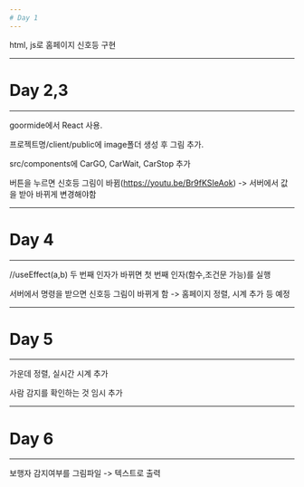```yaml
---
# Day 1
---
```

html, js로 홈페이지 신호등 구현

---
# Day 2,3
---
goormide에서 React 사용.

프로젝트명/client/public에 image폴더 생성 후 그림 추가.

src/components에 CarGO, CarWait, CarStop 추가

버튼을 누르면 신호등 그림이 바뀜(https://youtu.be/Br9fKSIeAok)
    -> 서버에서 값을 받아 바뀌게 변경해야함

---
# Day 4
---
//useEffect(a,b) 두 번째 인자가 바뀌면 첫 번째 인자(함수,조건문 가능)를 실행

서버에서 명령을 받으면 신호등 그림이 바뀌게 함
    -> 홈페이지 정렬, 시계 추가 등 예정

---
# Day 5
---
가운데 정렬, 실시간 시계 추가

사람 감지를 확인하는 것 임시 추가

---
# Day 6
---
보행자 감지여부를 그림파일 -> 텍스트로 출력


